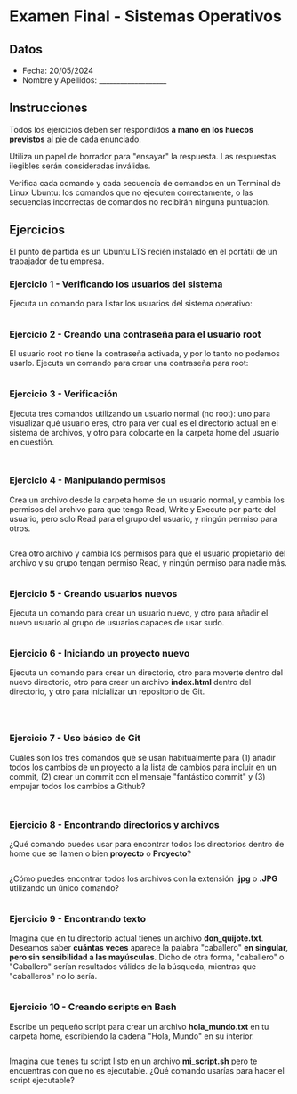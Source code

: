 # Examen Final - Sistemas Operativos

## Datos

- Fecha: 20/05/2024
- Nombre y Apellidos: ___________________

## Instrucciones

Todos los ejercicios deben ser respondidos **a mano en los huecos previstos** al pie de cada enunciado.

Utiliza un papel de borrador para "ensayar" la respuesta. Las respuestas ilegibles serán consideradas inválidas.

Verifica cada comando y cada secuencia de comandos en un Terminal de Linux Ubuntu: los comandos que no ejecuten correctamente, o las secuencias incorrectas de comandos no recibirán ninguna puntuación.

## Ejercicios

El punto de partida es un Ubuntu LTS recién instalado en el portátil de un trabajador de tu empresa.

### Ejercicio 1 - Verificando los usuarios del sistema

Ejecuta un comando para listar los usuarios del sistema operativo:

```bash

```

### Ejercicio 2 - Creando una contraseña para el usuario root

El usuario root no tiene la contraseña activada, y por lo tanto no podemos usarlo. Ejecuta un comando para crear una contraseña para root:

```bash

```

### Ejercicio 3 - Verificación

Ejecuta tres comandos utilizando un usuario normal (no root): uno para visualizar qué usuario eres, otro para ver cuál es el directorio actual en el sistema de archivos, y otro para colocarte en la carpeta home del usuario en cuestión.

```bash



```

### Ejercicio 4 - Manipulando permisos

Crea un archivo desde la carpeta home de un usuario normal, y cambia los permisos del archivo para que tenga Read, Write y Execute por parte del usuario, pero solo Read para el grupo del usuario, y ningún permiso para otros.

```bash


```

Crea otro archivo y cambia los permisos para que el usuario propietario del archivo y su grupo tengan permiso Read, y ningún permiso para nadie más.

```bash


```

### Ejercicio 5 - Creando usuarios nuevos

Ejecuta un comando para crear un usuario nuevo, y otro para añadir el nuevo usuario al grupo de usuarios capaces de usar sudo.

```bash


```

### Ejercicio 6 - Iniciando un proyecto nuevo

Ejecuta un comando para crear un directorio, otro para moverte dentro del nuevo directorio, otro para crear un archivo **index.html** dentro del directorio, y otro para inicializar un repositorio de Git.

```bash




```

### Ejercicio 7 - Uso básico de Git

Cuáles son los tres comandos que se usan habitualmente para (1) añadir todos los cambios de un proyecto a la lista de cambios para incluir en un commit, (2) crear un commit con el mensaje "fantástico commit" y (3) empujar todos los cambios a Github?

```bash



```

### Ejercicio 8 - Encontrando directorios y archivos

¿Qué comando puedes usar para encontrar todos los directorios dentro de home que se llamen o bien **proyecto** o **Proyecto**?

```bash


```

¿Cómo puedes encontrar todos los archivos con la extensión **.jpg** o **.JPG** utilizando un único comando?

```bash


```

### Ejercicio 9 - Encontrando texto

Imagina que en tu directorio actual tienes un archivo **don_quijote.txt**. Deseamos saber **cuántas veces** aparece la palabra "caballero" **en singular, pero sin sensibilidad a las mayúsculas**. Dicho de otra forma, "caballero" o "Caballero" serían resultados válidos de la búsqueda, mientras que "caballeros" no lo sería.

```bash


```

### Ejercicio 10 - Creando scripts en Bash

Escribe un pequeño script para crear un archivo **hola_mundo.txt** en tu carpeta home, escribiendo la cadena "Hola, Mundo" en su interior.

```bash


```

Imagina que tienes tu script listo en un archivo **mi_script.sh** pero te encuentras con que no es ejecutable. ¿Qué comando usarías para hacer el script ejecutable?

```bash


```
